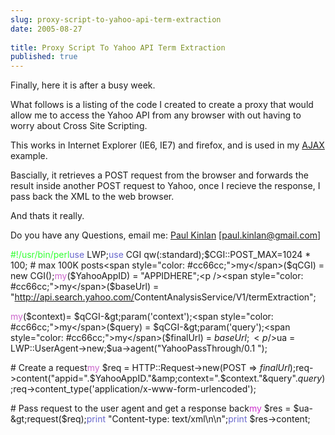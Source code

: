```yaml
---
slug: proxy-script-to-yahoo-api-term-extraction
date: 2005-08-27
 
title: Proxy Script To Yahoo API Term Extraction
published: true
---
```

Finally, here it is after a busy week.<p />What follows is a listing of the code I created to create a proxy that would allow me to access the Yahoo API from any browser with out having to worry about Cross Site Scripting.<p />This works in Internet Explorer (IE6, IE7) and firefox, and is used in my <a href="http://www.kinlan.co.uk/AjaxExperiments/AjaxTag">AJAX </a>example.<p />Bascially, it retrieves a POST request from the browser and forwards the result inside another POST request to Yahoo, once I recieve the response, I pass back the XML to the web browser.<p />And thats it really.<p />Do you have any Questions, email me: <a href="mailto:paul.kinlan@gmail.com">Paul Kinlan</a> [paul.kinlan@gmail.com]<p /><span style="color: #33ff33;">#!/usr/bin/perl</span><span style="color: #6666cc;">use</span> LWP;<span style="color: #6666cc;">use</span> CGI qw(:standard);$CGI::POST_MAX=1024 * 100;  # max 100K posts<span style="color: #cc66cc;">my</span>($qCGI) = new CGI();<span style="color: #cc66cc;">my</span>($YahooAppID) = "APPIDHERE";<p /><span style="color: #cc66cc;">my</span>($baseUrl) = "<a href="http://api.search.yahoo.com/">http://api.search.yahoo.com/</a>ContentAnalysisService/V1/termExtraction";<p /><span style="color: #cc66cc;">my</span>($context)= $qCGI-&gt;param('context');<span style="color: #cc66cc;">my</span>($query) = $qCGI-&gt;param('query');<span style="color: #cc66cc;">my</span>($finalUrl) = $baseUrl ;<p />$ua = LWP::UserAgent-&gt;new;$ua-&gt;agent("YahooPassThrough/0.1 ");<p /># Create a request<span style="color: #cc66cc;">my</span> $req = HTTP::Request-&gt;new(POST =&gt; $finalUrl);$req-&gt;content("appid=".$YahooAppID."&amp;context=".$context."&amp;query".$query);$req-&gt;content_type('application/x-www-form-urlencoded');<p /># Pass request to the user agent and get a response back<span style="color: #cc33cc;">my</span> $res = $ua-&gt;request($req);<span style="color: #6666cc;">print</span> "Content-type: text/xml\n\n";<span style="color: #6666cc;">print</span> $res-&gt;content;<p />

